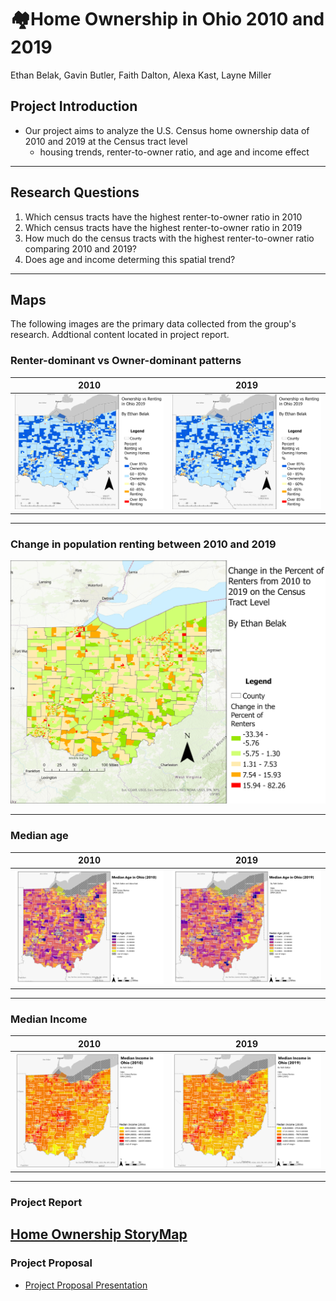 # 🏘️Home Ownership in Ohio 2010 and 2019

Ethan Belak, Gavin Butler, Faith Dalton, Alexa Kast, Layne Miller

## Project Introduction
- Our project aims to analyze the U.S. Census home ownership data of 2010 and 2019 at the Census tract level
  - housing trends, renter-to-owner ratio, and age and income effect

---
## Research Questions
1) Which census tracts have the highest renter-to-owner ratio in 2010
2) Which census tracts have the highest renter-to-owner ratio in 2019
3) How much do the census tracts with the highest renter-to-owner ratio comparing 2010 and 2019?
4) Does age and income determing this spatial trend?
---
## Maps
The following images are the primary data collected from the group's research. Addtional content located in project report. 
### Renter-dominant vs Owner-dominant patterns
2010|2019
:----------------------:|:--------------------------:
![2010 rent/own](https://github.com/F-Dalton34/Ohio_Home_Ownership/blob/main/Maps/Renter%20vs.%20Homeownership/Rent2.019.png)|![2019 rent/own](https://github.com/F-Dalton34/Ohio_Home_Ownership/blob/main/Maps/Renter%20vs.%20Homeownership/Rent2.019.png)

---
### Change in population renting between 2010 and 2019
![change rent](https://github.com/F-Dalton34/Ohio_Home_Ownership/blob/main/Maps/Renter%20vs.%20Homeownership/chginrenters.png)

---
### Median age
2010|2019
:----------------------:|:--------------------------:
![age2010](https://github.com/F-Dalton34/Ohio_Home_Ownership/blob/main/Maps/Age%20Data/Median%20Age%202010.png)| ![Age2019](https://github.com/F-Dalton34/Ohio_Home_Ownership/blob/main/Maps/Age%20Data/Age2019.png)


---
### Median Income
2010|2019
:----------------------:|:--------------------------:
![income 2010](https://github.com/F-Dalton34/Ohio_Home_Ownership/blob/main/Maps/Financial%20Data/Income/Median%20Income%202010.png)|![income 2019](https://github.com/F-Dalton34/Ohio_Home_Ownership/blob/main/Maps/Financial%20Data/Income/Median%20Income%202019.png)

---
### Project Report 
[Home Ownership StoryMap](https://storymaps.arcgis.com/stories/09f2db7b25db4c22adb9658aea1d3e67)
---
### Project Proposal
- [Project Proposal Presentation](https://docs.google.com/presentation/d/1uJ9hqHD612bhaDIPcPO1kKyDgwzjOcfPcvZl1YjjjrQ/edit?usp=sharing)


